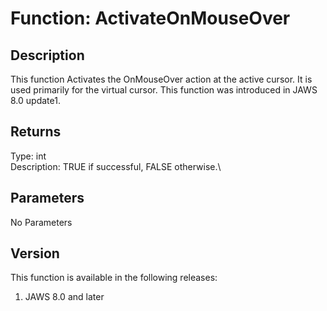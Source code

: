 # Function: ActivateOnMouseOver

## Description

This function Activates the OnMouseOver action at the active cursor. It
is used primarily for the virtual cursor. This function was introduced
in JAWS 8.0 update1.

## Returns

Type: int\
Description: TRUE if successful, FALSE otherwise.\

## Parameters

No Parameters

## Version

This function is available in the following releases:

1.  JAWS 8.0 and later

